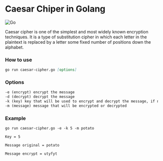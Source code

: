 # Caesar Chiper in Golang

![Go](https://img.shields.io/badge/Go-00ADD8?style=for-the-badge&logo=go&logoColor=white)

Caesar cipher is one of the simplest and most widely known encryption techniques. It is a type of substitution cipher in which each letter in the plaintext is replaced by a letter some fixed number of positions down the alphabet.

### How to use

```markdown
go run caesar-cipher.go [options]
```

### Options

```markdown
-e (encrypt) encrypt the message
-d (decrypt) decrypt the message
-k (key) key that will be used to encrypt and decrypt the message, if not selected, key 13 will be used as default
-m (message) message that will be encrypted or decrypted
```

### Example

```go run caesar-cipher.go -e -k 5 -m potato```

```
Key = 5

Message original = potato

Message encrypt = utyfyt
```
